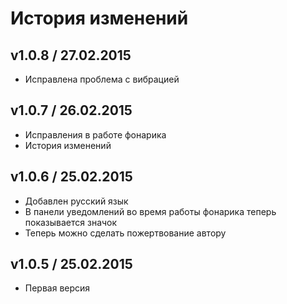 # История изменений

## v1.0.8 / 27.02.2015
- Исправлена проблема с вибрацией

## v1.0.7 / 26.02.2015
- Исправления в работе фонарика
- История изменений

## v1.0.6 / 25.02.2015
- Добавлен русский язык
- В панели уведомлений во время работы фонарика теперь показывается значок
- Теперь можно сделать пожертвование автору

## v1.0.5 / 25.02.2015
- Первая версия
